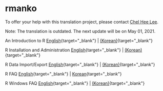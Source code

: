 # rmanko

To offer your help with this translation project, please contact [Chel Hee Lee](mailto:chelhee.lee@ucalgary.ca). 

Note: The translation is outdated. The next update will be on May 01, 2021.

An Introduction to R [English](https://cran.r-project.org/doc/manuals/r-devel/R-intro.html){target="_blank"} | [(Korean)](./R-intro-ko.html){target="_blank"}

R Installation and Administration  [English](https://cran.r-project.org/doc/manuals/r-devel/R-admin.html){target="_blank"} | [(Korean)](./R-admin-ko.html){target="_blank"}

R Data Import/Export [English](https://cran.r-project.org/doc/manuals/r-devel/R-data.html){target="_blank"} | [(Korean)](./R-data-ko.html){target="_blank"}

R FAQ [English](https://cran.r-project.org/doc/FAQ/R-FAQ.html){target="_blank"} | [Korean](./R-FAQ-ko.html){target="_blank"}

R Windows FAQ [English](https://cran.r-project.org/bin/windows/base/rw-FAQ.html){target="_blank"} | [(Korean)](./rw-FAQ-ko.html){target="_blank"}

